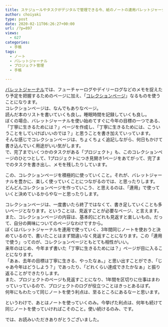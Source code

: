 ```yaml
---
title: スケジュールやタスクがデジタルで管理できる今、紙のノートの連用バレットジャーナルに何をしてもらうか その④
author: choiyaki
type: post
date: 2020-02-11T06:26:27+00:00
url: /?p=897
views:
  - 627
categories:
  - 手帳
tags:
  - ノート
  - バレットジャーナル
  - プロジェクト管理
  - 手帳

---
```

[バレットジャーナル][1]では、フューチャーログやデイリーログなどのメモを捉えたり予定を把握するためのページに加え、「[コレクションページ][2]」なるものを使うことになります。  
コレクションページは、なんでもありなページ。  
読んだ本のリストを書いていくも良し。睡眠時間を記録していくも良し。  
ぼくの場合、バレットジャーナルを使い始めてすぐに今年の目標の一つである、「丁寧に生きるためには？」ページを作成し、「丁寧に生きるためには、こういうことをしていけばいいのでは？」と思うことを書き加えていっています。  
そんな感じでコレクションページは、ちょくちょく追記しながら、何日もかけて書き込んでいく用途がいい気がします。  
で、完了までいくつかのタスクがある「プロジェクト」も、このコレクションページのひとつとして、1プロジェクトにつき見開き1ページをあてがって、完了までのタスクを書き出し、メモを残したりしています。

この、コレクションページを積極的に使っていくこと。それが、バレットジャーナルを豊かに、楽しく使っていくことにつながるのでは、と思ったりします。  
どんどんコレクションページを作っていこう、と思えるのは、「連用」で使っていくと決めているからやなーと思ったりします。

コレクションページは、一度書いたら終了ではなくて、書き足していくことも多いページとなります。ということは、見返すことが必要なページ、と言えます。  
また、コレクションページの内容は、基本的にどれも見返すと楽しいもの。だって、自分の興味についてのページなわけですから。  
ぼくはバレットジャーナルを連用で使っていく、3年間同じノートを使おうと決めているので、書いたことはまず間違いなく見返すことになります。この「連用で使う」ってのが、コレクションページともとても相性がいい。  
来年のはじめ、今年まず書いた「丁寧に生きるためには？」ページが目に入ることになります。  
「あぁ、去年の目標は丁寧に生きる、やったなぁ。」と思い出すことができ、「じゃあ今年はどうしよう？」であったり、「どれくらい達成できたかなぁ」と振り返ることができたりします。  
また、プロジェクトのページも見返すことになり、1年間を区切りに仕事はまわっていっているので、プロジェクトのログが役立つことはきっとあるはず。  
何年にもわたって同じノートを使う利点は、至るところにあるなーと思います。

というわけで、あとはノートを使っていくのみ。今挙げた利点は、何年も続けて同じノートを使っていければこそのこと。使い続けるのみ、です。

では、お読みいただきありがとうございました。

 [1]: https://scrapbox.io/choiyaki-hondana/%E3%83%90%E3%83%AC%E3%83%83%E3%83%88%E3%82%B8%E3%83%A3%E3%83%BC%E3%83%8A%E3%83%AB
 [2]: https://scrapbox.io/choiyaki-hondana/%E3%82%B3%E3%83%AC%E3%82%AF%E3%82%B7%E3%83%A7%E3%83%B3%E3%83%9A%E3%83%BC%E3%82%B8